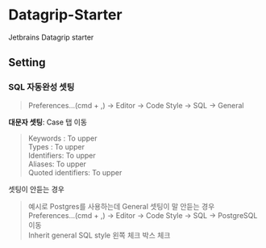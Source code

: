 # Datagrip-Starter
Jetbrains Datagrip starter

## Setting
### SQL 자동완성 셋팅
> Preferences...(cmd + ,) ->  Editor -> Code Style -> SQL -> General  

<b>대문자 셋팅</b>: Case 탭 이동  
> Keywords : To upper  
> Types : To upper  
> Identifiers: To upper  
> Aliases: To upper  
> Quoted identifiers: To upper  

셋팅이 안듣는 경우
> 예시로 Postgres를 사용하는데 General 셋팅이 말 안듣는 경우   
> Preferences...(cmd + ,) ->  Editor -> Code Style -> SQL -> PostgreSQL 이동  
> Inherit general SQL style 왼쪽 체크 박스 체크  
